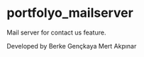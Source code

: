 # portfolyo_mailserver
Mail server for contact us feature.

Developed by 
Berke Gençkaya
Mert Akpınar
